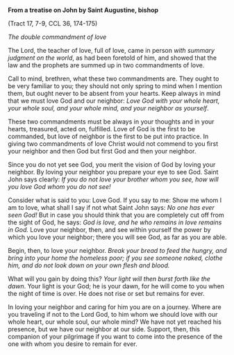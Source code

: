 

**From a treatise on John by Saint Augustine, bishop**

(Tract 17, 7-9, CCL 36, 174-175)

_The double commandment of love_

The Lord, the teacher of love, full of love, came in person _with summary judgment on the world_, as had been foretold of him, and showed that the law and the prophets are summed up in two commandments of love.

Call to mind, brethren, what these two commandments are. They ought to be very familiar to you; they should not only spring to mind when I mention them, but ought never to be absent from your hearts. Keep always in mind that we must love God and our neighbor: _Love God with your whole heart, your whole soul, and your whole mind, and your neighbor as yourself_.

These two commandments must be always in your thoughts and in your hearts, treasured, acted on, fulfilled. Love of God is the first to be commanded, but love of neighbor is the first to be put into practice. In giving two commandments of love Christ would not commend to you first your neighbor and then God but first God and then your neighbor.

Since you do not yet see God, you merit the vision of God by loving your neighbor. By loving your neighbor you prepare your eye to see God. Saint John says clearly: _If you do not love your brother whom you see, how will you love God whom you do not see!_

Consider what is said to you: Love God. If you say to me: Show me whom I am to love, what shall I say if not what Saint John says: _No one has ever seen God!_ But in case you should think that you are completely cut off from the sight of God, he says: _God is love, and he who remains in love remains in God._ Love your neighbor, then, and see within yourself the power by which you love your neighbor; there you will see God, as far as you are able.

Begin, then, to love your neighbor. _Break your bread to feed the hungry, and bring into your home the homeless poor; if you see someone naked, clothe him, and do not look down on your own flesh and blood._

What will you gain by doing this? _Your light will then burst forth like the dawn_. Your light is your God; he is your dawn, for he will come to you when the night of time is over. He does not rise or set but remains for ever.

In loving your neighbor and caring for him you are on a journey. Where are you traveling if not to the Lord God, to him whom we should love with our whole heart, our whole soul, our whole mind? We have not yet reached his presence, but we have our neighbor at our side. Support, then, this companion of your pilgrimage if you want to come into the presence of the one with whom you desire to remain for ever.

